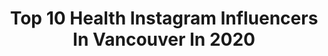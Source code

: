 ---
title: Top 10 Health Instagram Influencers In Vancouver In 2020
description: >-
  Find top health Instagram influencers in Vancouver in 2020. Most popular hashtags: #health #fitness #workout #vancouver.
platform: Instagram
profiles:
  - username: "internationalsingh"
    fullname: >-
      Sukhmeet Rohan Singh
    location: "Canada"
    followers: 8012
    engagement: 692
    commentsToLikes: 0.088794
    id: ck5zxagon7n4n0i14ka9yd3j4
    verified: false
    hashtags: "#medstudent, #punoftheday, #toronto, #beautiful"
  - username: "kym.lifts"
    fullname: >-
      KYM LIFTS | VANCOUVER FITNESS
    location: "Canada"
    followers: 2268
    engagement: 1670
    commentsToLikes: 0.109296
    id: ckapc9tbw2ypm0i787oi9cbo1
    verified: false
    hashtags: "#bikiniprep2020, #teamhd, #naturalbodybuilding, #bodybuildingbikini"
  - username: "muaeleni"
    fullname: >-
      Eleni
    location: "Canada"
    followers: 19115
    engagement: 290
    commentsToLikes: 0.231513
    id: ck6tv85cxkpwl0j71jssaxj0w
    verified: false
    hashtags: "#brownsmokeyeye, #bluemakeup, #nailpolish, #kimkardashian"
  - username: "littlemissregina"
    fullname: >-
      Little Miss Regina 🌾
    location: "Canada"
    followers: 5743
    engagement: 788
    commentsToLikes: 0.318828
    id: ck5zv1tgb3frv0i14foq1iywd
    verified: false
    hashtags: "#wascanalake, #reginalocal, #yvrcookie, #discountcode"
  - username: "caitlinfladager"
    fullname: >-
      Caitlin Fladager
    location: "Canada"
    followers: 330838
    engagement: 409
    commentsToLikes: 0.059192
    id: ck5qeasnmzjza0i111jq4qj37
    verified: true
    hashtags: "#thankyouteami, #flashbackfriday, #momscanbesexy, #momswhosmokeweed"
  - username: "camleeyoga"
    fullname: >-
      Cam Lee | Vancouver, Canada
    location: "Canada"
    followers: 42141
    engagement: 221
    commentsToLikes: 0.186192
    id: ck5hdtr0zpc1b0i118fyiiurl
    verified: false
    hashtags: "#momlife, #100days, #forevermybaby, #realmomlife"
  - username: "javelizz"
    fullname: >-
      Liz Gleadle
    location: "Canada"
    followers: 14114
    engagement: 449
    commentsToLikes: 0.018260
    id: ck0u2f8g5zrgp0i19a5hs8lqm
    verified: true
    hashtags: "#westcoast, #spinehealth, #organize, #fitness"
  - username: "miawgordon"
    fullname: >-
      Mia Gordon McCardle
    location: "Canada"
    followers: 20113
    engagement: 64
    commentsToLikes: 0.080862
    id: ck13db11n4jvi0i19ubd5o2cs
    verified: false
    hashtags: "#stayhome, #reporterlife, #stopthespread, #naturewalks"
  - username: "purelyplantpowered_"
    fullname: >-
      CRISTINA 🦋 Plant-Based Recipes
    location: "Canada"
    followers: 4729
    engagement: 905
    commentsToLikes: 0.288297
    id: ck6trzfcy1yrf0j71r5m0osjh
    verified: false
    hashtags: "#veganfood, #glutenfree, #tacotuesday, #veganbaking"
  - username: "milkstainsandmeltdowns"
    fullname: >-
      JESSYKA
    location: "Canada"
    followers: 25199
    engagement: 124
    commentsToLikes: 0.254735
    id: ck55q1g3xbvsi0i11zwcjtrgq
    verified: false
    hashtags: "#howheasked, #weddingwire, #victimshaming, #makehomeyours"
---